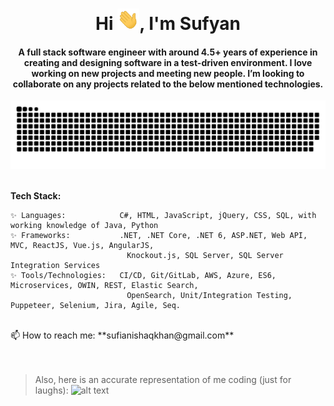 <div align="center">
<h1 align="center">Hi <img width="35" src="https://github.com/1999AZZAR/1999AZZAR/blob/main/resources/img/waving.gif">, I'm Sufyan</h1>
<h4 align="center">A full stack software engineer with around 4.5+ years of experience in creating and designing software in a test-driven environment. I love working on new projects and meeting new people. I’m looking to collaborate on any projects related to the below mentioned technologies.</h4>
</div>

<div align="center">
  <img src="https://github.com/osaaama01/osaaama01/blob/main/grid-snake.svg" alt="snake"/></a>
</div>
<br/>

**Tech Stack:**

    ✨ Languages:            C#, HTML, JavaScript, jQuery, CSS, SQL, with working knowledge of Java, Python
    ✨ Frameworks:           .NET, .NET Core, .NET 6, ASP.NET, Web API, MVC, ReactJS, Vue.js, AngularJS,
                              Knockout.js, SQL Server, SQL Server Integration Services
    ✨ Tools/Technologies:   CI/CD, Git/GitLab, AWS, Azure, ES6, Microservices, OWIN, REST, Elastic Search,
                              OpenSearch, Unit/Integration Testing, Puppeteer, Selenium, Jira, Agile, Seq.
<br/>
📫 How to reach me: **sufianishaqkhan@gmail.com**
<br/><br/><br/>

> Also, here is an accurate representation of me coding (just for laughs):
> ![alt text](https://github.com/sufianishaqkhan/sufianishaqkhan/blob/main/das-nuts.gif "Das nuts")
